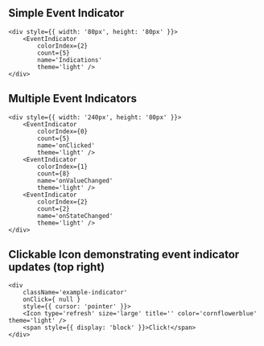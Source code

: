 ## Simple Event Indicator

```
<div style={{ width: '80px', height: '80px' }}>
    <EventIndicator
        colorIndex={2}
        count={5}
        name='Indications'
        theme='light' />
</div>
```

## Multiple Event Indicators

```
<div style={{ width: '240px', height: '80px' }}>
    <EventIndicator
        colorIndex={0}
        count={5}
        name='onClicked'
        theme='light' />
    <EventIndicator
        colorIndex={1}
        count={8}
        name='onValueChanged'
        theme='light' />
    <EventIndicator
        colorIndex={2}
        count={2}
        name='onStateChanged'
        theme='light' />
</div>
```

## Clickable Icon demonstrating event indicator updates (top right)

```
<div
    className='example-indicator'
    onClick={ null }
    style={{ cursor: 'pointer' }}>
    <Icon type='refresh' size='large' title='' color='cornflowerblue' theme='light' />
    <span style={{ display: 'block' }}>Click!</span>
</div>
```
